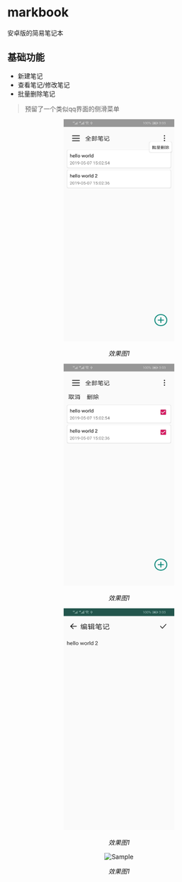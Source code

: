 # markbook
安卓版的简易笔记本
## 基础功能
- 新建笔记
- 查看笔记/修改笔记
- 批量删除笔记
>预留了一个类似qq界面的侧滑菜单

<p align="center">
	<img src="https://github.com/tiantianchiji/markbook/blob/master/61557212644_.pic.jpg?raw=true" alt="Sample"  width="250" height="500">
	<p align="center">
		<em>效果图1</em>
	</p>
</p>
<p align="center">
	<img src="https://github.com/tiantianchiji/markbook/blob/master/51557212643_.pic.jpg?raw=true" alt="Sample"  width="250" height="500">
	<p align="center">
		<em>效果图1</em>
	</p>
</p>
<p align="center">
	<img src="https://github.com/tiantianchiji/markbook/blob/master/41557212642_.pic.jpg?raw=true" alt="Sample"  width="250" height="500">
	<p align="center">
		<em>效果图1</em>
	</p>
</p>
<p align="center">
	<img src="https://github.com/tiantianchiji/markbook/blob/master/31557212641.pic.jpg?raw=true" alt="Sample"  width="250" height="500">
	<p align="center">
		<em>效果图1</em>
	</p>
</p>
